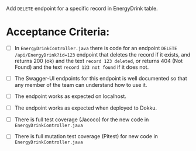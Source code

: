  Add `DELETE` endpoint for a specific record in EnergyDrink table.

# Acceptance Criteria:

- [ ] In `EnergyDrinkController.java` there is code for an 
      endpoint `DELETE /api/EnergyDrink?id=123` endpoint 
      that deletes the record if it exists, and returns 200 (ok) and 
      the text `record 123 deleted`, or returns 404 (Not Found) and
      the text `record 123 not found` if it does not.
- [ ] The Swagger-UI endpoints for this endpoint is well documented
      so that any member of the team can understand how to use it.
- [ ] The endpoint works as expected on localhost.
- [ ] The endpoint works as expected when deployed to Dokku.
- [ ] There is full test coverage (Jacoco) for the new code in 
      `EnergyDrinkController.java`
- [ ] There is full mutation test coverage (Pitest) for new code in
      `EnergyDrinkController.java`


